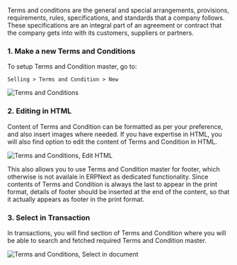 Terms and conditions are the general and special arrangements, provisions, requirements, rules, specifications, and standards that a company follows. These specifications are an integral part of an agreement or contract that the company gets into with its customers, suppliers or partners.

### 1. Make a new Terms and Conditions

To setup Terms and Condition master, go to:

`Selling > Terms and Condition > New`

<img class="screenshot" alt="Terms and Conditions" src="/assets/manual_erpnext_com/img/setup/print/terms-1.png">

### 2. Editing in HTML

Content of Terms and Condition can be formatted as per your preference, and also insert images where needed. If you have expertise in HTML, you will also find option to edit the content of Terms and Condition in HTML.

<img class="screenshot" alt="Terms and Conditions, Edit HTML" src="/assets/manual_erpnext_com/img/setup/print/terms-2.png">

This also allows you to use Terms and Condition master for footer, which otherwise is not availale in ERPNext as dedicated functionality. Since contents of Terms and Condition is always the last to appear in the print format, details of footer should be inserted at the end of the content, so that it actually appears as footer in the print format.

### 3. Select in Transaction

In transactions, you will find section of Terms and Condition where you will be able to search and fetched required Terms and Condition master.

<img class="screenshot" alt="Terms and Conditions, Select in document" src="/assets/manual_erpnext_com/img/setup/print/terms-3.png">
